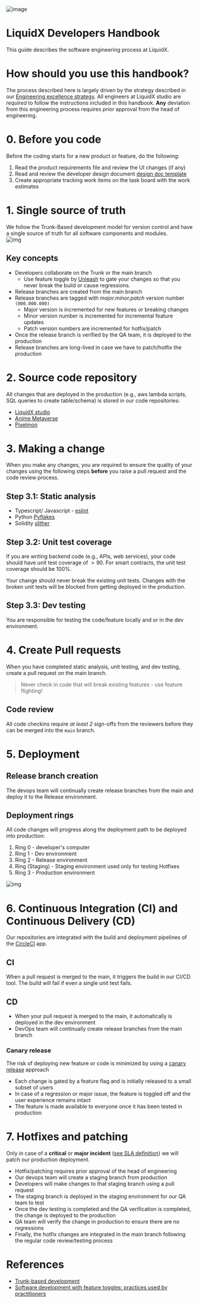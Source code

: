 ![image](./img/LiquidXLogo.png)

# LiquidX Developers Handbook
This guide describes the software engineering process at LiquidX.

# How should you use this handbook?
The process described here is largely driven by the strategy described in our [Engineering excellence strategy](./EngineeringExcellenceStrategy.md).
All engineers at LiquidX studio are *required* to follow the instructions included in this handbook.  __Any__ deviation from this engineering process requires *prior* approval from the head of engineering.

# 0. Before you code
Before the coding starts for a new product or feature, do the following:
1. Read the product requirements file and review the UI changes (if any)
2. Read and review the developer design document [design doc template](https://docs.google.com/document/d/1SV8qV3bE6zBeEbqtZ22irpXrOC6RLqWXy58AASRK9VY/edit?usp=sharing)
3. Create appropriate tracking work items on the task board with the work estimates

# 1. Single source of truth
We follow the Trunk-Based development model for version control and have a single source of truth for all software components and modules.  
![img](./img/trunkBasedDevelopment.png)

## Key concepts
- Developers collaborate on the Trunk or the main branch
  - Use feature toggle by [Unleash](https://www.getunleash.io/) to gate your changes so that you never break the build or cause regressions.
- Release branches are created from the main branch
- Release branches are tagged with *major.minor.patch* version number `(000.000.000)`
  - Major version is incremented for new features or breaking changes
  - Minor version number is incremented for incremental feature updates
  - Patch version numbers are incremented for hotfix/patch
- Once the release branch is verified by the QA team, it is deployed to the production
- Release branches are long-lived in case we have to patch/hotfix the production

# 2. Source code repository
All changes that are deployed in the production (e.g., aws lambda scripts, SQL queries to create table/schema) is stored in our code repositories:
- [LiquidX studio](https://github.com/LiquidX-Studio)
- [Anime Metaverse](https://github.com/anime-metaverse)
- [Pixelmon](https://github.com/Pixelation-Labs)

# 3. Making a change
When you make any changes, you are required to ensure the quality of your changes using the following steps __before__ you raise a pull request and the code review process. 

## Step 3.1: Static analysis
- Typescript/ Javascript - [eslint](https://eslint.org/docs/latest/user-guide/command-line-interface)
- Python [Pyflakes](https://pypi.org/project/pyflakes/)
- Solidity [slither](https://github.com/crytic/slither)

## Step 3.2: Unit test coverage
If you are writing backend code (e.g., APIs, web services), your code should have unit test coverage of $> 90%$.  For smart contracts, the unit test coverage should be 100%.

Your change should never break the existing unit tests.  Changes with the broken unit tests will be blocked from getting deployed in the production.

## Step 3.3: Dev testing
You are responsible for testing the code/feature locally and or in the dev environment.

# 4. Create Pull requests
When you have completed static analysis, unit testing, and dev testing, create a pull request on the main branch.

> Never check in code that will break existing features - use feature flighting!

## Code review
All code checkins require *at least 2* sign-offs from the reviewers before they can be merged into the `main` branch.

# 5. Deployment
## Release branch creation
The devops team will continually create release branches from the main and deploy it to the Release environment.

## Deployment rings 
All code changes will progress along the deployment path to be deployed into production:
1. Ring 0 - developer's computer
2. Ring 1 - Dev environment
3. Ring 2 - Release environment
4. Ring (Staging) - Staging environment used only for testing Hotfixes
5. Ring 3 - Production environment

![img](./img/DeploymentRings.png)

# 6. Continuous Integration (CI) and Continuous Delivery (CD)
Our repositories are integrated with the build and deployment pipelines of the [CircleCI](https://circleci.com/) app.

## CI
When a pull request is merged to the main, it triggers the build in our CI/CD tool.  The build will fail if even a single unit test fails.

## CD
- When your pull request is merged to the main, it automatically is deployed in the dev environment
- DevOps team will continually create release branches from the main branch

### Canary release
The risk of deploying new feature or code is minimized by using a [canary release](https://martinfowler.com/bliki/CanaryRelease.html) approach
- Each change is gated by a feature flag and is initially released to a small subset of users
- In case of a regression or major issue, the feature is toggled off and the user experience remains intact
- The feature is made available to everyone once it has been tested in production

# 7. Hotfixes and patching
Only in case of a __critical__ or __major incident__ ([see SLA definition](./EngineeringExcellenceStrategy.md)) we will patch our production deployment.

- Hotfix/patching requires prior approval of the head of engineering 
- Our devops team will create a staging branch from production
- Developers will make changes to that staging branch using a pull request
- The staging branch is deployed in the staging environment for our QA team to test
- Once the dev testing is completed and the QA verification is completed, the change is deployed to the production
- QA team will verify the change in production to ensure there are no regressions
- Finally, the hotfix changes are integrated in the main branch following the regular code review/testing process

# References
- [Trunk-based development](https://trunkbaseddevelopment.com/continuous-integration/)
- [Software development with feature toggles: practices used by practitioners](https://arxiv.org/pdf/1907.06157.pdf) 
